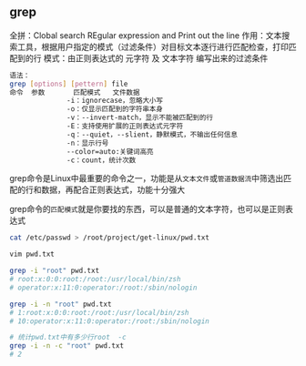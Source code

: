 ## grep
全拼：Clobal search REgular expression and Print out the line
作用：文本搜索工具，根据用户指定的模式（过滤条件）对目标文本逐行进行匹配检查，打印匹配到的行
模式：由正则表达式的 元字符 及 文本字符 编写出来的过滤条件
```bash
语法：
grep [options] [pettern] file
命令  参数       匹配模式   文件数据
              -i：ignorecase，忽略大小写
              -o：仅显示匹配到的字符串本身
              -v：--invert-match，显示不能被匹配到的行
              -E：支持使用扩展的正则表达式元字符
              -q：--quiet，--slient，静默模式，不输出任何信息
              -n：显示行号
              --color=auto:关键词高亮
              -c：count，统计次数
```
grep命令是Linux中最重要的命令之一，功能是从`文本文件`或`管道数据流`中筛选出匹配的行和数据，再配合正则表达式，功能十分强大

grep命令的`匹配模式`就是你要找的东西，可以是普通的文本字符，也可以是正则表达式


```bash
cat /etc/passwd > /root/project/get-linux/pwd.txt

vim pwd.txt

grep -i "root" pwd.txt
# root:x:0:0:root:/root:/usr/local/bin/zsh
# operator:x:11:0:operator:/root:/sbin/nologin

grep -i -n "root" pwd.txt
# 1:root:x:0:0:root:/root:/usr/local/bin/zsh
# 10:operator:x:11:0:operator:/root:/sbin/nologin

# 统计pwd.txt中有多少行root  -c
grep -i -n -c "root" pwd.txt
# 2



```